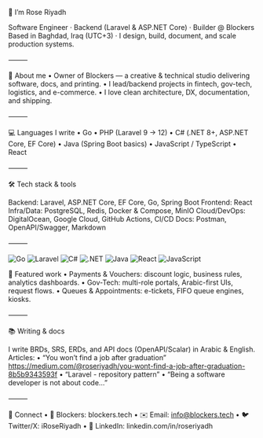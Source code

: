 👋 I’m Rose Riyadh

Software Engineer · Backend (Laravel & ASP.NET Core) · Builder @ Blockers
Based in Baghdad, Iraq (UTC+3) · I design, build, document, and scale production systems.

⸻

🧭 About me
	•	Owner of Blockers — a creative & technical studio delivering software, docs, and printing.
	•	I lead/backend projects in fintech, gov-tech, logistics, and e-commerce.
	•	I love clean architecture, DX, documentation, and shipping.

⸻

💻 Languages I write
	•	Go
	•	PHP (Laravel 9 → 12)
	•	C# (.NET 8+, ASP.NET Core, EF Core)
	•	Java (Spring Boot basics)
	•	JavaScript / TypeScript
	•	React

⸻

🛠️ Tech stack & tools

Backend: Laravel, ASP.NET Core, EF Core, Go, Spring Boot
Frontend: React
Infra/Data: PostgreSQL, Redis, Docker & Compose, MinIO
Cloud/DevOps: DigitalOcean, Google Cloud, GitHub Actions, CI/CD
Docs: Postman, OpenAPI/Swagger, Markdown

⸻
<p align="left">
  <img alt="Go" src="https://img.shields.io/badge/Go-00ADD8?logo=go&logoColor=white" />
  <img alt="Laravel" src="https://img.shields.io/badge/Laravel-FF2D20?logo=laravel&logoColor=white" />
  <img alt="C#" src="https://img.shields.io/badge/C%23-239120?logo=csharp&logoColor=white" />
  <img alt=".NET" src="https://img.shields.io/badge/.NET-512BD4?logo=dotnet&logoColor=white" />
  <img alt="Java" src="https://img.shields.io/badge/Java-ED8B00?logo=openjdk&logoColor=white" />
  <img alt="React" src="https://img.shields.io/badge/React-20232a?logo=react&logoColor=61DAFB" />
  <img alt="JavaScript" src="https://img.shields.io/badge/JavaScript-F7DF1E?logo=javascript&logoColor=black" />
</p>

🔭 Featured work
	•	Payments & Vouchers: discount logic, business rules, analytics dashboards.
	•	Gov-Tech: multi-role portals, Arabic-first UIs, request flows.
	•	Queues & Appointments: e-tickets, FIFO queue engines, kiosks.

⸻

📚 Writing & docs

I write BRDs, SRS, ERDs, and API docs (OpenAPI/Scalar) in Arabic & English.
Articles:
	•	“You won’t find a job after graduation” https://medium.com/@roseriyadh/you-wont-find-a-job-after-graduation-8b5b9343593f
	•	“Laravel - repository pattern” 
	•	“Being a software developer is not about code…”

⸻

🤝 Connect
	•	💼 Blockers: blockers.tech
	•	✉️ Email: info@blockers.tech
	•	🐦 Twitter/X: iRoseRiyadh
	•	💼 LinkedIn: linkedin.com/in/roseriyadh

